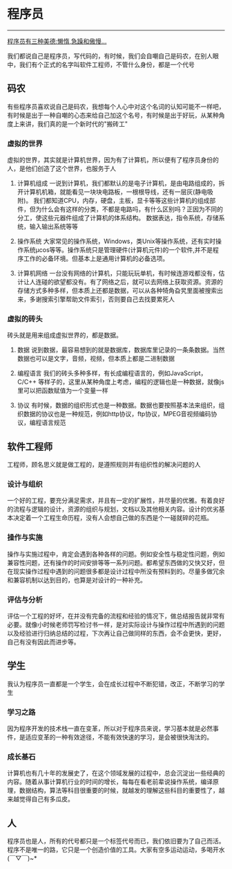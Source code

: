 # 程序员

---------

[程序员有三种美德:懒惰,急躁和傲慢...](http://www.ruanyifeng.com/blog/2006/05/laziness_impatience_and_hubris.html)

我们都说自己是程序员，写代码的，有时候，我们会自嘲自己是码农，在别人眼中，我们有个正式的名字叫软件工程师，不管什么身份，都是一个代号

## 码农

有些程序员喜欢说自己是码农，我想每个人心中对这个名词的认知可能不一样吧，有时候是出于一种自嘲的心态来给自己加这个名号，有时候是出于好玩，从某种角度上来讲，我们真的是一个新时代的"搬砖工"

### 虚拟的世界

虚拟的世界，其实就是计算机世界，因为有了计算机，所以便有了程序员身份的人，是他们创造了这个世界，也服务于人

1. 计算机组成
	一说到计算机，我们都默认的是电子计算机，是由电路组成的，拆开计算机机箱，就能看见一块块电路板，一根根导线，还有一层灰(静电吸附)。
	我们都知道CPU，内存，硬盘，主板，显卡等等这些计算机的组成部件，但为什么会有这样的分类，不都是电路吗，有什么区别吗？正因为不同的分工，使这些元器件组成了计算机的体系结构。
数据表达，指令系统，存储系统，输入输出系统等等

2. 操作系统
	大家常见的操作系统，Windows，类Unix等操作系统，还有实时操作系统μcos等等。操作系统只是管理硬件(计算机元件)的一个软件,并不是程序工作的必备环境。但基本上是通用计算机的必备选项。
	
3. 计算机网络
	一台没有网络的计算机，只能玩玩单机，有时候连游戏都没有，估计让人连碰的欲望都没有。有了网络之后，就可以去网络上获取资源。资源的存储方式多种多样，但本质上还都是数据，可以从各种犄角旮旯里面被搜索出来，多谢搜索引擎帮助文件索引，否则要自己去找要累死人

### 虚拟的砖头

砖头就是用来组成虚拟世界的，都是数据。

1. 数据
	说到数据，最容易想到的就是数据库，数据库里记录的一条条数据。当然数据也可以是文字，音频，视频，但本质上都是二进制数据

2. 编程语言
	我们的砖头多种多样，有长成编程语言的，例如JavaScript，C/C++ 等样子的，这里从某种角度上考虑，编程的逻辑也是一种数据，就像js里可以把函数赋值为一个变量一样
	
3. 协议
	有时候，数据的组织形式也是一种数据。数据也要按照基本法来组织，组织数据的协议也是一种规范，例如http协议，ftp协议，MPEG音视频编码协议，编程语言规范
	
## 软件工程师

工程师，顾名思义就是做工程的，是遵照规则并有组织性的解决问题的人

### 设计与组织
	
一个好的工程，要充分满足需求，并且有一定的扩展性，并尽量的优雅。有着良好的流程与逻辑的设计，资源的组织与规划，文档以及其他相关内容。设计的优劣基本决定着一个工程生命历程，没有人会想自己做的东西是个一碰就碎的花瓶。

### 操作与实施

操作与实施过程中，肯定会遇到各种各样的问题。例如安全性与稳定性问题，例如兼容性问题，还有操作的时间安排等等一系列问题。都希望东西做的又快又好，但在现实操作过程中遇到的问题很多都是设计过程中所没有预料到的。尽量多做冗余和兼容机制以达到目的，也算是对设计的一种补充。

### 评估与分析

评估一个工程的好坏，在并没有完备的流程和经验的情况下，做总结报告就非常有必要。就像小时候老师罚写检讨书一样，是对实际设计与操作过程中所遇到的问题以及经验进行归纳总结的过程，下次再让自己做同样的东西，会不会更快，更好，自己有没有因此而进步等。

## 学生

我认为程序员一直都是一个学生，会在成长过程中不断犯错，改正，不断学习的学生

### 学习之路

因为程序开发的技术栈一直在变革，所以对于程序员来说，学习基本就是必然事件，是适应变革的一种有效途径，不能有效快速的学习，是会被很快淘汰的。

### 成长基石

计算机也有几十年的发展史了，在这个领域发展的过程中，总会沉淀出一些经典的内容。随着从事计算机行业的时间的增长，每每在看老前辈说操作系统，编译原理，数据结构，算法等科目很重要的时候，就越发的理解这些科目的重要性了，越来越觉得自己有多瓜皮。

## 人

程序员也是人，所有的代号都只是一个标签代号而已，我们依旧要为了自己而活。程序不是唯一的路，它只是一个创造价值的工具。大家有空多运动运动，多喝开水(￣▽￣)~*








